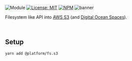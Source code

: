 ![Module](https://img.shields.io/badge/%40platform-fs.s3-%23EA4E7E.svg)
[![License: MIT](https://img.shields.io/badge/license-MIT-blue.svg)](https://opensource.org/licenses/MIT)
[![NPM](https://img.shields.io/npm/v/@platform/fs.s3.svg?colorB=blue&style=flat)](https://www.npmjs.com/package/@platform/fs.s3)
![banner](https://user-images.githubusercontent.com/185555/72020747-54c56e00-32d1-11ea-9aee-38c4960429b2.png)

Filesystem like API into [AWS S3](https://aws.amazon.com/s3) (and [Digital Ocean Spaces](https://www.digitalocean.com/products/spaces)).

<p>&nbsp;<p>

## Setup

    yarn add @platform/fs.s3

<p>&nbsp;<p>
<p>&nbsp;<p>
